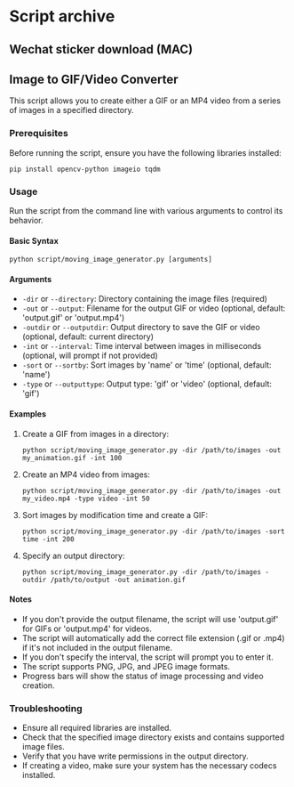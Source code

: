 # Script archive 

## Wechat sticker download (MAC)

## Image to GIF/Video Converter

This script allows you to create either a GIF or an MP4 video from a series of images in a specified directory.

### Prerequisites

Before running the script, ensure you have the following libraries installed:

```
pip install opencv-python imageio tqdm
```

### Usage

Run the script from the command line with various arguments to control its behavior.

#### Basic Syntax

```
python script/moving_image_generator.py [arguments]
```

#### Arguments

- `-dir` or `--directory`: Directory containing the image files (required)
- `-out` or `--output`: Filename for the output GIF or video (optional, default: 'output.gif' or 'output.mp4')
- `-outdir` or `--outputdir`: Output directory to save the GIF or video (optional, default: current directory)
- `-int` or `--interval`: Time interval between images in milliseconds (optional, will prompt if not provided)
- `-sort` or `--sortby`: Sort images by 'name' or 'time' (optional, default: 'name')
- `-type` or `--outputtype`: Output type: 'gif' or 'video' (optional, default: 'gif')

#### Examples

1. Create a GIF from images in a directory:

   ```
   python script/moving_image_generator.py -dir /path/to/images -out my_animation.gif -int 100
   ```

2. Create an MP4 video from images:

   ```
   python script/moving_image_generator.py -dir /path/to/images -out my_video.mp4 -type video -int 50
   ```

3. Sort images by modification time and create a GIF:

   ```
   python script/moving_image_generator.py -dir /path/to/images -sort time -int 200
   ```

4. Specify an output directory:

   ```
   python script/moving_image_generator.py -dir /path/to/images -outdir /path/to/output -out animation.gif
   ```

#### Notes

- If you don't provide the output filename, the script will use 'output.gif' for GIFs or 'output.mp4' for videos.
- The script will automatically add the correct file extension (.gif or .mp4) if it's not included in the output filename.
- If you don't specify the interval, the script will prompt you to enter it.
- The script supports PNG, JPG, and JPEG image formats.
- Progress bars will show the status of image processing and video creation.

### Troubleshooting

- Ensure all required libraries are installed.
- Check that the specified image directory exists and contains supported image files.
- Verify that you have write permissions in the output directory.
- If creating a video, make sure your system has the necessary codecs installed.